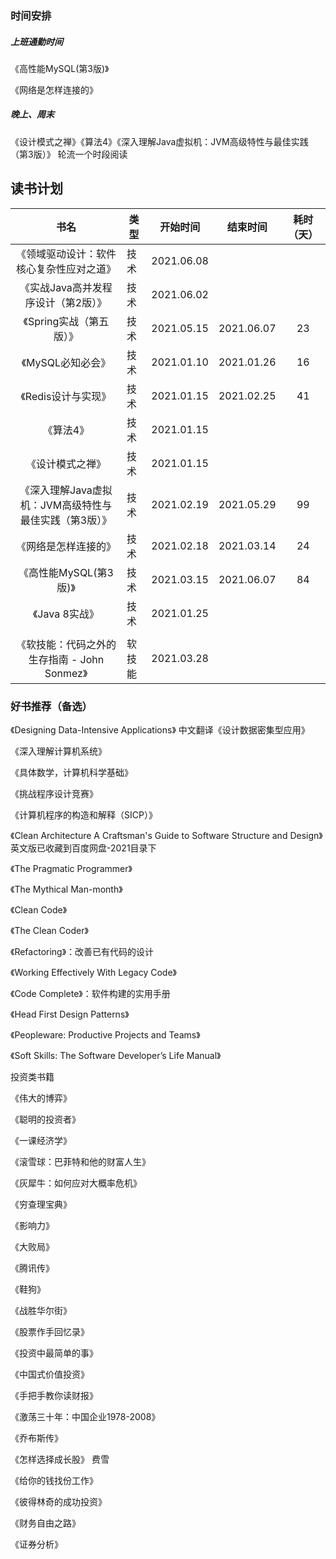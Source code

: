 ### 时间安排

##### 上班通勤时间

《高性能MySQL(第3版)》 

《网络是怎样连接的》



##### 晚上、周末

《设计模式之禅》《算法4》《深入理解Java虚拟机：JVM高级特性与最佳实践（第3版）》 轮流一个时段阅读 



## 读书计划

|                          书名                          | 类型   |  开始时间  |  结束时间  | 耗时（天） |
| :----------------------------------------------------: | ------ | :--------: | :--------: | :--------: |
|        《领域驱动设计：软件核心复杂性应对之道》        | 技术   | 2021.06.08 |            |            |
|          《实战Java高并发程序设计（第2版）》           | 技术   | 2021.06.02 |            |            |
|                《Spring实战（第五版）》                | 技术   | 2021.05.15 | 2021.06.07 |     23     |
|                   《MySQL必知必会》                    | 技术   | 2021.01.10 | 2021.01.26 |     16     |
|                  《Redis设计与实现》                   | 技术   | 2021.01.15 | 2021.02.25 |     41     |
|                       《算法4》                        | 技术   | 2021.01.15 |            |            |
|                    《设计模式之禅》                    | 技术   | 2021.01.15 |            |            |
| 《深入理解Java虚拟机：JVM高级特性与最佳实践（第3版）》 | 技术   | 2021.02.19 | 2021.05.29 |     99     |
|                  《网络是怎样连接的》                  | 技术   | 2021.02.18 | 2021.03.14 |     24     |
|                 《高性能MySQL(第3版)》                 | 技术   | 2021.03.15 | 2021.06.07 |     84     |
|                     《Java 8实战》                     | 技术   | 2021.01.25 |            |            |
|                                                        |        |            |            |            |
|      《软技能：代码之外的生存指南 - John Sonmez》      | 软技能 | 2021.03.28 |            |            |



### 好书推荐（备选）

《Designing Data-Intensive Applications》 中文翻译《设计数据密集型应用》

《深入理解计算机系统》

《具体数学，计算机科学基础》

《挑战程序设计竞赛》

《计算机程序的构造和解释（SICP）》

《Clean Architecture A Craftsman's Guide to Software Structure and Design》 英文版已收藏到百度网盘-2021目录下

《The Pragmatic Programmer》

《The Mythical Man-month》

《Clean Code》

《The Clean Coder》

《Refactoring》：改善已有代码的设计

《Working Effectively With Legacy Code》

《Code Complete》：软件构建的实用手册

《Head First Design Patterns》

《Peopleware: Productive Projects and Teams》

《Soft Skills: The Software Developer’s Life Manual》





投资类书籍

《伟大的博弈》

《聪明的投资者》

《一课经济学》

《滚雪球：巴菲特和他的财富人生》

《灰犀牛：如何应对大概率危机》

《穷查理宝典》

《影响力》

《大败局》

《腾讯传》

《鞋狗》

《战胜华尔街》

《股票作手回忆录》

《投资中最简单的事》

《中国式价值投资》

《手把手教你读财报》

《激荡三十年：中国企业1978-2008》

《乔布斯传》

《怎样选择成长股》 费雪

《给你的钱找份工作》

《彼得林奇的成功投资》

《财务自由之路》

《证券分析》



